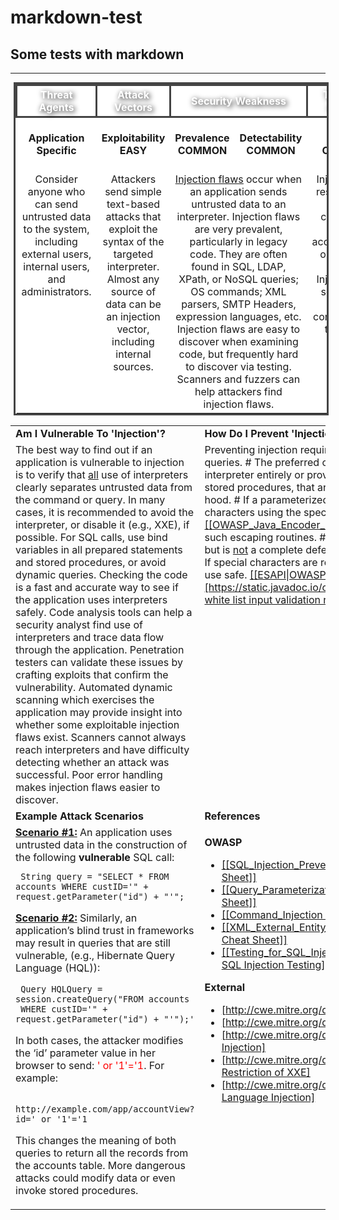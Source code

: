 # markdown-test
Some tests with markdown
---
---
<table style="align:center; border-collapse: collapse; text-align:center; margin: 0px 5px 0px 5px; border: 3px solid #444444; background-color: #FFFFFF; padding=2;">
<tr style="background-color: #FFFFFF; border: 3px solid #444444; height: 2em; font-size: 100%; color: #FFFFFF;  text-shadow: 2px 2px 8px #000000; ">
         <th width="16.5%" style="border: 3px solid #444444;"> Threat Agents</th>
         <th width="16.5%" style="border: 3px solid #444444;"> Attack Vectors</th>
         <th width="33%" colspan="2" style="border: 3px solid #444444;"> Security Weakness</th>
         <th width="16.5%" style="border: 3px solid #444444;">Technical Impacts</th>
         <th width="16.5%" style="border: 3px solid #444444;">Business Impacts</th>
</tr>
<tr>
    <td font-size="100%"; font-weight="bold"; background-color="#D9D9D9"; color="#000000"; border="3px solid #444444"><b>Application<br/>Specific</b></td>
    <td><b>Exploitability<br/> EASY</b></td>
    <td><b>Prevalence<br/> COMMON</b></td>
    <td><b>Detectability<br/> COMMON</b></td>
    <td><b>Impact<br/> COMMON</b></td>
    <td><b>Application /<br/> Business Specific </b></td>
 </tr>
 <!---- Content ---->
 <tr valign="top";> 
     <!--- Threat Agents --->
     <td>
     Consider anyone who can send untrusted data to the system, including external users, internal users, and administrators.
     </td>
     <!--- Attack Vectors --->
     <td>
     Attackers send simple text-based attacks that exploit the syntax of the targeted interpreter. Almost any source of data can be an injection vector, including internal sources. 
     </td>
     <!---  Security Weakness --->
     <td colspan="2";>
     <!--- internal OWASP-Link---> <u><a href="https://www.owasp.org/index.php/Injection_Flaws">Injection flaws</a></u> occur when an application sends untrusted data to an interpreter. Injection flaws are very prevalent, particularly in legacy code. They are often found in SQL, LDAP, XPath, or NoSQL queries; OS commands; XML parsers, SMTP Headers, expression languages, etc. Injection flaws are easy to discover when examining code, but frequently hard to discover via testing. Scanners and fuzzers can help attackers find injection flaws. 
     </td>
     <!--- Technical Impacts --->
     <td>
     Injection can result in data loss or corruption, lack of accountability, or denial of access. Injection can sometimes lead to complete host takeover. 
     </td>
     <!--- Business Impacts --->
     <td>
     Consider the business value of the affected data and the platform running the interpreter. All data could be stolen, modified, or deleted. Could your reputation be harmed?
     </td>
 </tr>
 </table>
     
<!--- {{Top_10:SubsectionTableBeginTemplate|type=main}} {{Top_10_2010:SubsectionAdvancedTemplate|type={{Top_10_2010:StyleTemplate}}|subsection=vulnerableTo|position=firstLeft|risk=1|year=2017|language=en}} ---> 
<table>
<tr valign="top";> 
    <td width="50%"><b>Am I Vulnerable To 'Injection'?</b></td>
    <td width="50%"><b>How Do I Prevent 'Injection'?</b></td>
</tr>
<tr valign="top";> 
    <td  width="50%">The best way to find out if an application is vulnerable to injection is to verify that <u>all</u> use of interpreters clearly separates untrusted data from the command or query. In many cases, it is recommended to avoid the interpreter, or disable it (e.g., XXE), if possible. For SQL calls, use bind variables in all prepared statements and stored procedures, or avoid dynamic queries.
Checking the code is a fast and accurate way to see if the application uses interpreters safely. Code analysis tools can help a security analyst find use of interpreters and trace data flow through the application. Penetration testers can validate these issues by crafting exploits that confirm the vulnerability.
Automated dynamic scanning which exercises the application may provide insight into whether some exploitable injection flaws exist. Scanners cannot always reach interpreters and have difficulty detecting whether an attack was successful. Poor error handling makes injection flaws easier to discover.</td>
 <!--- {{Top_10_2010:SubsectionAdvancedTemplate|type={{Top_10_2010:StyleTemplate}}|subsection=howPrevent|position=right|risk=1|year=2017|language=en}}  --->
   <td width="50%">Preventing injection requires keeping untrusted data separate from commands and queries.
# The preferred option is to use a safe API which avoids the use of the interpreter entirely or provides a parameterized interface.  Be careful with APIs, such as stored procedures, that are parameterized, but can still introduce injection under the hood.
# If a parameterized API is not available, you should carefully escape special characters using the specific escape syntax for that interpreter. <u>[[OWASP_Java_Encoder_Project|OWASP’s Java Encoder]]</u> and similar libraries provide such escaping routines.
# Positive or “white list” input validation is also recommended, but is <u>not</u> a complete defense as many situations require special characters be allowed. If special characters are required, only approaches (1) and (2) above will make their use safe. <u>[[ESAPI|OWASP’s ESAPI]]</u> has an extensible library of <u>[https://static.javadoc.io/org.owasp.esapi/esapi/2.1.0.1/org/owasp/esapi/Validator.html white list input validation routines]</u>.</td>
</tr>
<tr valign="top";> 
    <td width="50%"><b>Example Attack Scenarios</b></td>
    <td width="50%"><b>References</b></td>
</tr>
<tr valign="top";> 
    <td width="50%">
 <!--- {{Top_10_2010:SubsectionAdvancedTemplate|type={{Top_10_2010:StyleTemplate}}|subsection=example|position=left|risk=1|year=2017|language=en}} --->
    <u><b>Scenario #1:</b></u> An application uses untrusted data in the construction of the following <b>vulnerable</b> SQL call:
 <!--- {{Top_10_2010:ExampleBeginTemplate|year=2017}} ---> 
 <!--- <b><span style="color:red;"> --->
 
     String query = "SELECT * FROM accounts WHERE custID='" + request.getParameter("id") + "'";
 <!--- </span></b> ---> 
 <!--- {{Top_10_2010:ExampleEndTemplate}} --->

<u><b>Scenario #2:</b></u> Similarly, an application’s blind trust in frameworks may result in queries that are still vulnerable, (e.g., Hibernate Query Language (HQL)):
 <!--- {{Top_10_2010:ExampleBeginTemplate|year=2017}} --->
 <!--- <b><span style="color:red;"> --->
     Query HQLQuery = session.createQuery("FROM accounts
     WHERE custID='" + request.getParameter("id") + "'");'
 <!--- </span></b> --->
 <!--- {{Top_10_2010:ExampleEndTemplate}} --->
In both cases, the attacker modifies the ‘id’ parameter value in her browser to send: <span style="color:red;">' or '1'='1</span>. For example: 
 <!--- {{Top_10_2010:ExampleBeginTemplate|year=2017}} --->
 <!--- <b><span style="color:red;"><nowiki> --->
     http://example.com/app/accountView?id=' or '1'='1 
 <!--- </nowiki></span></b> --->
 <!--- {{Top_10_2010:ExampleEndTemplate}} --->
This changes the meaning of both queries to return all the records from the accounts table. More dangerous attacks could modify data or even invoke stored procedures.
    </td>
    <td width="50%">
 <!--- {{Top_10_2010:SubsectionAdvancedTemplate|type={{Top_10_2010:StyleTemplate}}|subsection=references|position=right|risk=1|year=2017|language=en}} --->
 <!--- {{Top_10_2010:SubSubsectionOWASPReferencesTemplate}} --->
<b>OWASP</b>
* <u>[[SQL_Injection_Prevention_Cheat_Sheet | OWASP SQL Injection Prevention Cheat Sheet]]</u>
* <u>[[Query_Parameterization_Cheat_Sheet | OWASP Query Parameterization Cheat Sheet]]</u>
* <u>[[Command_Injection | OWASP Command Injection Article]]</u>
* <u>[[XML_External_Entity_(XXE)_Prevention_Cheat_Sheet| OWASP XXE Prevention Cheat Sheet]]</u>
* <u>[[Testing_for_SQL_Injection_(OTG-INPVAL-005)|OWASP Testing Guide: Chapter on SQL Injection Testing]]</u>

 <!--- {{Top_10_2010:SubSubsectionExternalReferencesTemplate}} --->
<b>External</b>
* <u>[http://cwe.mitre.org/data/definitions/77.html CWE Entry 77 on Command Injection]</u>
* <u>[http://cwe.mitre.org/data/definitions/89.html CWE Entry 89 on SQL Injection]</u>
* <u>[http://cwe.mitre.org/data/definitions/564.html CWE Entry 564 on Hibernate Injection]</u>
* <u>[http://cwe.mitre.org/data/definitions/611.html CWE Entry 611 on Improper Restriction of XXE]</u>
* <u>[http://cwe.mitre.org/data/definitions/917.html CWE Entry 917 on Expression Language Injection]</u>
    </td>
</tr>
</table>
 
